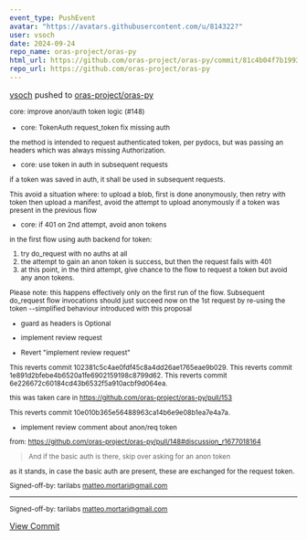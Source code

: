 ```yaml
---
event_type: PushEvent
avatar: "https://avatars.githubusercontent.com/u/814322?"
user: vsoch
date: 2024-09-24
repo_name: oras-project/oras-py
html_url: https://github.com/oras-project/oras-py/commit/81c4b04f7b1993602771946ef31f33a34a3e86e8
repo_url: https://github.com/oras-project/oras-py
---
```


<a href='https://github.com/vsoch' target='_blank'>vsoch</a> pushed to <a href='https://github.com/oras-project/oras-py' target='_blank'>oras-project/oras-py</a>

<small>core: improve anon/auth token logic (#148)

* core: TokenAuth request_token fix missing auth

the method is intended to request authenticated
token, per pydocs, but was passing an headers
which was always missing Authorization.

* core: use token in auth in subsequent requests

if a token was saved in auth,
it shall be used in subsequent requests.

This avoid a situation where:
to upload a blob, first is done anonymously, then
retry with token
then upload a manifest, avoid the attempt to upload
anonymously if a token was present in the previous
flow

* core: if 401 on 2nd attempt, avoid anon tokens

in the first flow using auth backend for token:
1. try do_request with no auths at all
2. the attempt to gain an anon token is success,
but then the request fails with 401
3. at this point, in the third attempt, give
chance to the flow to request a token but avoid
any anon tokens.

Please note: this happens effectively only on the
first run of the flow. Subsequent do_request flow
invocations should just succeed now on the 1st
request by re-using the token --simplified
behaviour introduced with this proposal

* guard as headers is Optional
* implement review request

* Revert "implement review request"

This reverts commit 102381c5c4ae0fdf45c8a4dd26ae1765eae9b029.
This reverts commit 1e891d2bfebe4b6520a1fe6902159198c8799d62.
This reverts commit 6e226672c60184cd43b6532f5a910acbf9d064ea.

this was taken care in https://github.com/oras-project/oras-py/pull/153

This reverts commit 10e010b365e56488963ca14b6e9e08b1ea7e4a7a.

* implement review comment about anon/req token

from: https://github.com/oras-project/oras-py/pull/148#discussion_r1677018164

> And if the basic auth is there, skip over asking for an anon token

as it stands, in case the basic auth are present,
these are exchanged for the request token.

Signed-off-by: tarilabs <matteo.mortari@gmail.com>

---------

Signed-off-by: tarilabs <matteo.mortari@gmail.com></small>

<a href='https://github.com/oras-project/oras-py/commit/81c4b04f7b1993602771946ef31f33a34a3e86e8' target='_blank'>View Commit</a>